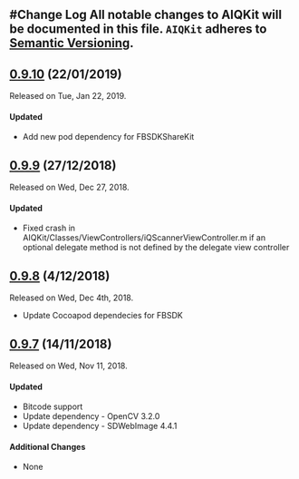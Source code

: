 #Change Log
All notable changes to AIQKit will be documented in this file.
`AIQKit` adheres to [Semantic Versioning](http://semver.org/).
--- 
## [0.9.10](https://github.com/aiqtech/aiqkit-ios/releases/tag/0.9.10) (22/01/2019)
Released on Tue, Jan 22, 2019. 
#### Updated
* Add new pod dependency for FBSDKShareKit

## [0.9.9](https://github.com/aiqtech/aiqkit-ios/releases/tag/0.9.9) (27/12/2018)
Released on Wed, Dec 27, 2018. 

#### Updated
* Fixed crash in AIQKit/Classes/ViewControllers/iQScannerViewController.m if an optional delegate method is not defined by the delegate view controller

## [0.9.8](https://github.com/aiqtech/aiqkit-ios/releases/tag/0.9.8) (4/12/2018)
Released on Wed, Dec 4th, 2018. 
* Update Cocoapod dependecies for FBSDK

## [0.9.7](https://github.com/aiqtech/aiqkit-ios/releases/tag/0.9.7) (14/11/2018)
Released on Wed, Nov 11, 2018. 

#### Updated
* Bitcode support
* Update dependency - OpenCV 3.2.0
* Update dependency - SDWebImage 4.4.1

#### Additional Changes
* None
